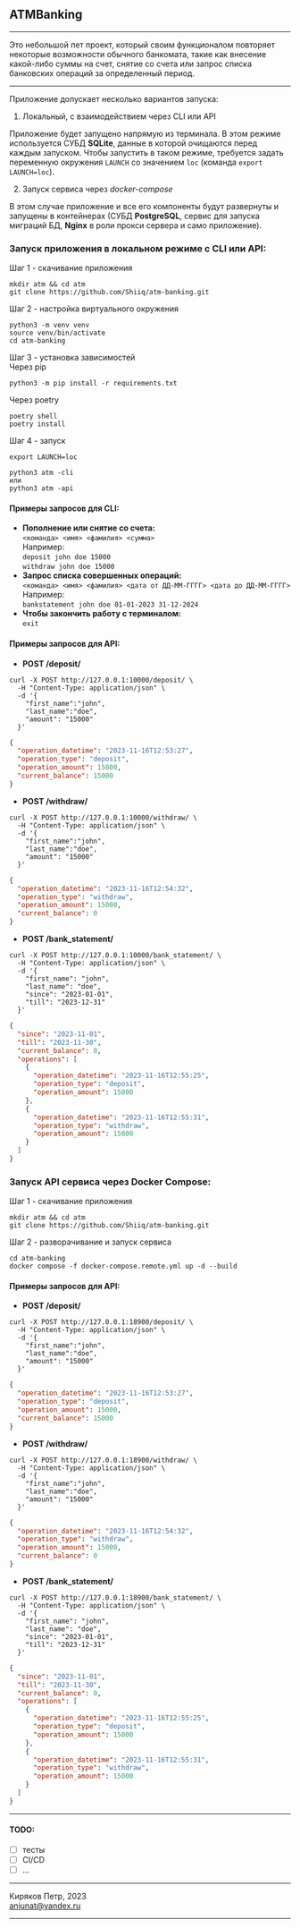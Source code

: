 ## ATMBanking
___
Это небольшой пет проект, который своим функционалом повторяет 
некоторые возможности обычного банкомата, такие как 
внесение какой-либо суммы на счет, снятие со счета или запрос 
списка банковских операций за определенный период.
___
Приложение допускает несколько вариантов запуска:
1. Локальный, с взаимодействием через CLI или API  

Приложение будет запущено напрямую из терминала. В этом режиме используется СУБД **SQLite**, 
данные в которой очищаются перед каждым запуском. Чтобы запустить в таком режиме,
требуется задать переменную окружения `LAUNCH` со значением `loc` (команда `export LAUNCH=loc`).

2. Запуск сервиса через *docker-compose*  

В этом случае приложение и все его компоненты будут развернуты и запущены в контейнерах
(СУБД **PostgreSQL**, сервис для запуска миграций БД, **Nginx** в роли прокси сервера и само приложение).


### Запуск приложения в локальном режиме с CLI или API:  
Шаг 1 - скачивание приложения
```shell
mkdir atm && cd atm
git clone https://github.com/Shiiq/atm-banking.git
```
Шаг 2 - настройка виртуального окружения  
```shell
python3 -m venv venv
source venv/bin/activate
cd atm-banking
```
Шаг 3 - установка зависимостей  
Через pip
```shell
python3 -m pip install -r requirements.txt
```
Через poetry
```shell
poetry shell
poetry install
```
Шаг 4 - запуск
```shell
export LAUNCH=loc
```
```shell
python3 atm -cli
или
python3 atm -api 
```

#### Примеры запросов для CLI:  
- **Пополнение или снятие со счета:**  
`<команда> <имя> <фамилия> <сумма>`   
Например:  
`deposit john doe 15000`  
`withdraw john doe 15000`  
- **Запрос списка совершенных операций:**  
`<команда> <имя> <фамилия> <дата от ДД-ММ-ГГГГ> <дата до ДД-ММ-ГГГГ>`  
Например:  
`bankstatement john doe 01-01-2023 31-12-2024`  
- **Чтобы закончить работу с терминалом:**  
`exit`

#### Примеры запросов для API:  
- **POST /deposit/**
```shell
curl -X POST http://127.0.0.1:10000/deposit/ \
  -H "Content-Type: application/json" \
  -d '{
    "first_name":"john",
    "last_name":"doe",
    "amount": "15000"
  }'
```
```json
{
  "operation_datetime": "2023-11-16T12:53:27",
  "operation_type": "deposit",
  "operation_amount": 15000,
  "current_balance": 15000
}
```
- **POST /withdraw/**
```shell
curl -X POST http://127.0.0.1:10000/withdraw/ \
  -H "Content-Type: application/json" \
  -d '{
    "first_name":"john",
    "last_name":"doe",
    "amount": "15000"
  }'
```
```json
{
  "operation_datetime": "2023-11-16T12:54:32",
  "operation_type": "withdraw",
  "operation_amount": 15000,
  "current_balance": 0
}
```
- **POST /bank_statement/**
```shell
curl -X POST http://127.0.0.1:10000/bank_statement/ \
  -H "Content-Type: application/json" \
  -d '{
    "first_name": "john",
    "last_name": "doe",
    "since": "2023-01-01",
    "till": "2023-12-31"
  }'
```
```json
{
  "since": "2023-11-01",
  "till": "2023-11-30",
  "current_balance": 0,
  "operations": [
    {
      "operation_datetime": "2023-11-16T12:55:25",
      "operation_type": "deposit",
      "operation_amount": 15000
    },
    {
      "operation_datetime": "2023-11-16T12:55:31",
      "operation_type": "withdraw",
      "operation_amount": 15000
    }
  ]
}
```

### Запуск API сервиса через Docker Compose:  
Шаг 1 - скачивание приложения
```shell
mkdir atm && cd atm
git clone https://github.com/Shiiq/atm-banking.git
```
Шаг 2 - разворачивание и запуск сервиса
```shell
cd atm-banking
docker compose -f docker-compose.remote.yml up -d --build
```
#### Примеры запросов для API:  
- **POST /deposit/**
```shell
curl -X POST http://127.0.0.1:18900/deposit/ \
  -H "Content-Type: application/json" \
  -d '{
    "first_name":"john",
    "last_name":"doe",
    "amount": "15000"
  }'
```
```json
{
  "operation_datetime": "2023-11-16T12:53:27",
  "operation_type": "deposit",
  "operation_amount": 15000,
  "current_balance": 15000
}
```
- **POST /withdraw/**
```shell
curl -X POST http://127.0.0.1:18900/withdraw/ \
  -H "Content-Type: application/json" \
  -d '{
    "first_name":"john",
    "last_name":"doe",
    "amount": "15000"
  }'
```
```json
{
  "operation_datetime": "2023-11-16T12:54:32",
  "operation_type": "withdraw",
  "operation_amount": 15000,
  "current_balance": 0
}
```
- **POST /bank_statement/**
```shell
curl -X POST http://127.0.0.1:18900/bank_statement/ \
  -H "Content-Type: application/json" \
  -d '{
    "first_name": "john",
    "last_name": "doe",
    "since": "2023-01-01",
    "till": "2023-12-31"
  }'
```
```json
{
  "since": "2023-11-01",
  "till": "2023-11-30",
  "current_balance": 0,
  "operations": [
    {
      "operation_datetime": "2023-11-16T12:55:25",
      "operation_type": "deposit",
      "operation_amount": 15000
    },
    {
      "operation_datetime": "2023-11-16T12:55:31",
      "operation_type": "withdraw",
      "operation_amount": 15000
    }
  ]
}
```
___
#### TODO:
- [ ] тесты
- [ ] CI/CD
- [ ] ...
___  
Киряков Петр, 2023  
anjunat@yandex.ru
___
